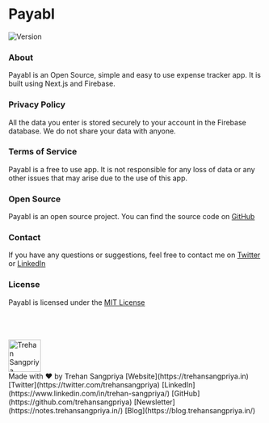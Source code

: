 # Payabl
<!-- App Info -->
<!-- badge for version 1 -->
![Version](https://img.shields.io/badge/version-1.0.0-blue.svg)

### About
Payabl is an Open Source, simple and easy to use expense tracker app. It is built using Next.js and Firebase.

### Privacy Policy
All the data you enter is stored securely to your account in the Firebase database.
We do not share your data with anyone.

### Terms of Service
Payabl is a free to use app. It is not responsible for any loss of data or any other issues that may arise due to the use of this app.

### Open Source
Payabl is an open source project. You can find the source code on [GitHub](https://github.com/trehansangpriya/payabl)

### Contact
If you have any questions or suggestions, feel free to contact me on [Twitter](https://twitter.com/trehansangpriya) or [LinkedIn](https://www.linkedin.com/in/trehan-sangpriya/)

### License
Payabl is licensed under the [MIT License](https://github.com/trehansangpriya/payabl/blob/main/LICENSE)

<br/>
<br/>
<br/>

<img src='https://firebasestorage.googleapis.com/v0/b/doco-img.appspot.com/o/image%2FTrehan%20-%20Notion%20Avatar%20-%20Round.png?alt=media&token=c2b9e8e4-6614-467a-b280-b896dcef0f6a' width='64px' alt='Trehan Sangpriya' />
<br/>
Made with ❤️ by Trehan Sangpriya
<!-- Social Links -->
[Website](https://trehansangpriya.in)
[Twitter](https://twitter.com/trehansangpriya)
[LinkedIn](https://www.linkedin.com/in/trehan-sangpriya/)
[GitHub](https://github.com/trehansangpriya)
[Newsletter](https://notes.trehansangpriya.in/)
[Blog](https://blog.trehansangpriya.in/)

<!-- ### Screenshots -->
<!-- App Screenshots -->
<!-- screenshot 1 -->